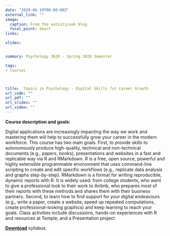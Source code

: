 ```yaml
---
date: "2020-06-19T00:00:00Z"
external_link: ""
image:
  caption: From the autisticook blog
  focal_point: Smart
links:

slides: 


summary: Psychology 3620 - Spring 2020 Semester

tags:
- Courses



title:  Topics in Psychology - Digital Skills for Career Growth
url_code: ""
url_pdf: ""
url_slides: ""
url_video: ""
---
```


**Course description and goals:**

Digital applications are increasingly impacting the way we work and mastering them will help to successfully grow your career in the modern workforce. This course has two main goals. First, to provide skills to autonomously produce high-quality, technical and non-technical documents (e.g., papers, books), presentations and websites in a fast and replicable way via R and RMarkdown. R is a free, open source, powerful and highly extensible programmable environment that uses command-line scripting to create and edit specific workflows (e.g., replicate data analysis and graphs step-by-step). RMarkdown is a format for writing reproducible, dynamic reports with R. It is widely used: from college students, who want to give a professional look to their work to Airbnb, who prepares most of their reports with these methods and shares them with their business partners. Second, to learn how to find support for your digital endeavours (e.g., write a paper, create a website, speed up repeated computations, create professional-looking graphics) and keep learning to reach your goals. Class activities include discussions, hands-on experiences with R and resources at Temple, and a Presentation project.

[**Download**](PSY3620.pdf) syllabus.

